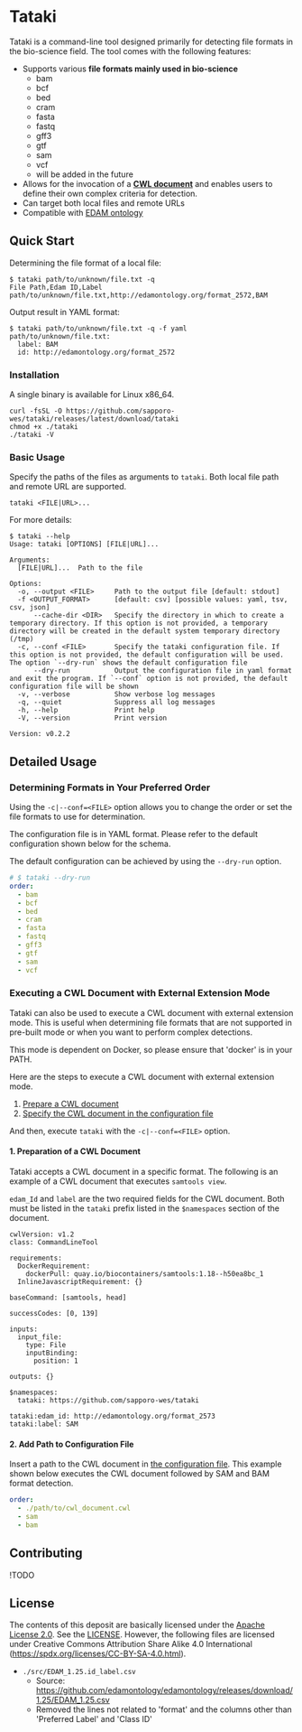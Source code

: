 # Tataki

Tataki is a command-line tool designed primarily for detecting file formats in the bio-science field. The tool comes with the following features:

- Supports various **file formats mainly used in bio-science**
  - bam
  - bcf
  - bed
  - cram
  - fasta
  - fastq
  - gff3
  - gtf
  - sam
  - vcf
  - will be added in the future
- Allows for the invocation of a [**CWL document**](https://www.commonwl.org/) and enables users to define their own complex criteria for detection.
- Can target both local files and remote URLs
- Compatible with [EDAM ontology](https://edamontology.org/page)

## Quick Start

Determining the file format of a local file:

```shell
$ tataki path/to/unknown/file.txt -q
File Path,Edam ID,Label
path/to/unknown/file.txt,http://edamontology.org/format_2572,BAM
```

Output result in YAML format:

```shell
$ tataki path/to/unknown/file.txt -q -f yaml
path/to/unknown/file.txt:
  label: BAM
  id: http://edamontology.org/format_2572
```

### Installation

A single binary is available for Linux x86_64.

```shell
curl -fsSL -O https://github.com/sapporo-wes/tataki/releases/latest/download/tataki
chmod +x ./tataki
./tataki -V
```

### Basic Usage

Specify the paths of the files as arguments to `tataki`. Both local file path and remote URL are supported.

```shell
tataki <FILE|URL>...
```

For more details:

```shell
$ tataki --help
Usage: tataki [OPTIONS] [FILE|URL]...

Arguments:
  [FILE|URL]...  Path to the file

Options:
  -o, --output <FILE>     Path to the output file [default: stdout]
  -f <OUTPUT_FORMAT>      [default: csv] [possible values: yaml, tsv, csv, json]
      --cache-dir <DIR>   Specify the directory in which to create a temporary directory. If this option is not provided, a temporary directory will be created in the default system temporary directory (/tmp)
  -c, --conf <FILE>       Specify the tataki configuration file. If this option is not provided, the default configuration will be used. The option `--dry-run` shows the default configuration file
      --dry-run           Output the configuration file in yaml format and exit the program. If `--conf` option is not provided, the default configuration file will be shown
  -v, --verbose           Show verbose log messages
  -q, --quiet             Suppress all log messages
  -h, --help              Print help
  -V, --version           Print version

Version: v0.2.2
```

## Detailed Usage

### Determining Formats in Your Preferred Order

Using the `-c|--conf=<FILE>` option allows you to change the order or set the file formats to use for determination.

The configuration file is in YAML format. Please refer to the default configuration shown below for the schema.

The default configuration can be achieved by using the `--dry-run` option.

```yaml
# $ tataki --dry-run
order:
  - bam
  - bcf
  - bed
  - cram
  - fasta
  - fastq
  - gff3
  - gtf
  - sam
  - vcf
```

### Executing a CWL Document with External Extension Mode

Tataki can also be used to execute a CWL document with external extension mode. This is useful when determining file formats that are not supported in pre-built mode or when you want to perform complex detections.

This mode is dependent on Docker, so please ensure that 'docker' is in your PATH.

Here are the steps to execute a CWL document with external extension mode.

1. [Prepare a CWL document](#1-preparation-of-a-cwl-document)
2. [Specify the CWL document in the configuration file](#2-add-path-to-configuration-file)

And then, execute `tataki` with the `-c|--conf=<FILE>` option.

#### 1. Preparation of a CWL Document

Tataki accepts a CWL document in a specific format. The following is an example of a CWL document that executes `samtools view`.

`edam_Id` and `label` are the two required fields for the CWL document. Both must be listed in the `tataki` prefix listed in the `$namespaces` section of the document.

```cwl
cwlVersion: v1.2
class: CommandLineTool

requirements:
  DockerRequirement:
    dockerPull: quay.io/biocontainers/samtools:1.18--h50ea8bc_1
  InlineJavascriptRequirement: {}

baseCommand: [samtools, head]

successCodes: [0, 139]

inputs:
  input_file:
    type: File
    inputBinding:
      position: 1

outputs: {}

$namespaces:
  tataki: https://github.com/sapporo-wes/tataki
  
tataki:edam_id: http://edamontology.org/format_2573
tataki:label: SAM
```

#### 2. Add Path to Configuration File

Insert a path to the CWL document in [the configuration file](#determining-formats-in-your-preferred-order). This example shown below executes the CWL document followed by SAM and BAM format detection.

```yaml
order:
  - ./path/to/cwl_document.cwl
  - sam
  - bam
```

## Contributing

!TODO

## License

The contents of this deposit are basically licensed under the [Apache License 2.0](https://www.apache.org/licenses/LICENSE-2.0). See the [LICENSE](https://github.com/sapporo-wes/tataki/blob/main/LICENSE).
However, the following files are licensed under Creative Commons Attribution Share Alike 4.0 International (<https://spdx.org/licenses/CC-BY-SA-4.0.html>).

- `./src/EDAM_1.25.id_label.csv`
  - Source: <https://github.com/edamontology/edamontology/releases/download/1.25/EDAM_1.25.csv>
  - Removed the lines not related to 'format' and the columns other than 'Preferred Label' and 'Class ID'
